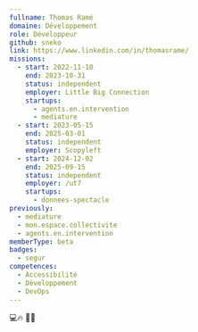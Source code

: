 ```yaml
---
fullname: Thomas Ramé
domaine: Développement
role: Développeur
github: sneko
link: https://www.linkedin.com/in/thomasrame/
missions:
  - start: 2022-11-10
    end: 2023-10-31
    status: independent
    employer: Little Big Connection
    startups:
      - agents.en.intervention
      - mediature
  - start: 2023-05-15
    end: 2025-03-01
    status: independent
    employer: Scopyleft
  - start: 2024-12-02
    end: 2025-09-15
    status: independent
    employer: /ut7
    startups:
      - donnees-spectacle
previously:
  - mediature
  - mon.espace.collectivite
  - agents.en.intervention
memberType: beta
badges:
  - segur
competences:
  - Accessibilité
  - Développement
  - DevOps
---
```

💻🔥     🚒💨